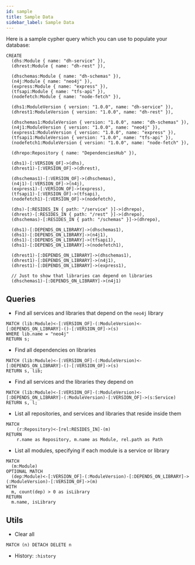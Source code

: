 ```yaml
---
id: sample
title: Sample Data
sidebar_label: Sample Data
---
```


Here is a sample cypher query which you can use to populate your database:

```cypher
CREATE
  (dhs:Module { name: "dh-service" }),
  (dhrest:Module { name: "dh-rest" }),

  (dhschemas:Module { name: "dh-schemas" }),
  (n4j:Module { name: "neo4j" }),
  (express:Module { name: "express" }),
  (tfsapi:Module { name: "tfs-api" }),
  (nodefetch:Module { name: "node-fetch" }),

  (dhs1:ModuleVersion { version: "1.0.0", name: "dh-service" }),
  (dhrest1:ModuleVersion { version: "1.0.0", name: "dh-rest" }),
  
  (dhschemas1:ModuleVersion { version: "1.0.0", name: "dh-schemas" }),
  (n4j1:ModuleVersion { version: "1.0.0", name: "neo4j" }),
  (express1:ModuleVersion { version: "1.0.0", name: "express" }),
  (tfsapi1:ModuleVersion { version: "1.0.0", name: "tfs-api" }),
  (nodefetch1:ModuleVersion { version: "1.0.0", name: "node-fetch" }),
  
  (dhrepo:Repository { name: "DependenciesHub" }),

  (dhs1)-[:VERSION_OF]->(dhs),
  (dhrest1)-[:VERSION_OF]->(dhrest),

  (dhschemas1)-[:VERSION_OF]->(dhschemas),
  (n4j1)-[:VERSION_OF]->(n4j),
  (express1)-[:VERSION_OF]->(express),
  (tfsapi1)-[:VERSION_OF]->(tfsapi),
  (nodefetch1)-[:VERSION_OF]->(nodefetch),

  (dhs)-[:RESIDES_IN { path: "/service" }]->(dhrepo),
  (dhrest)-[:RESIDES_IN { path: "/rest" }]->(dhrepo),
  (dhschemas)-[:RESIDES_IN { path: "/schemas" }]->(dhrepo),

  (dhs1)-[:DEPENDS_ON_LIBRARY]->(dhschemas1),
  (dhs1)-[:DEPENDS_ON_LIBRARY]->(n4j1),
  (dhs1)-[:DEPENDS_ON_LIBRARY]->(tfsapi1),
  (dhs1)-[:DEPENDS_ON_LIBRARY]->(nodefetch1),

  (dhrest1)-[:DEPENDS_ON_LIBRARY]->(dhschemas1),
  (dhrest1)-[:DEPENDS_ON_LIBRARY]->(n4j1),
  (dhrest1)-[:DEPENDS_ON_LIBRARY]->(express1),

  // Just to show that libraries can depend on libraries
  (dhschemas1)-[:DEPENDS_ON_LIBRARY]->(n4j1)
```

## Queries

* Find all services and libraries that depend on the `neo4j` library

```cypher
MATCH (lib:Module)<-[:VERSION_OF]-(:ModuleVersion)<-[:DEPENDS_ON_LIBRARY]-()-[:VERSION_OF]->(s)
WHERE lib.name = "neo4j"
RETURN s;
```

* Find all dependencies on libraries

```cypher
MATCH (lib:Module)<-[:VERSION_OF]-(:ModuleVersion)<-[:DEPENDS_ON_LIBRARY]-()-[:VERSION_OF]->(s)
RETURN s, lib;
```

* Find all services and the libraries they depend on

```cypher
MATCH (lib:Module)<-[:VERSION_OF]-(:ModuleVersion)<-[:DEPENDS_ON_LIBRARY]-(:ModuleVersion)-[:VERSION_OF]->(s:Service)
RETURN s, l;
```

* List all repositories, and services and libraries that reside inside them

```cypher
MATCH 
	(r:Repository)<-[rel:RESIDES_IN]-(m) 
RETURN 
	r.name as Repository, m.name as Module, rel.path as Path
```

* List all modules, specifying if each module is a service or library

```cypher
MATCH
  (m:Module)
OPTIONAL MATCH
  (dep:Module)<-[:VERSION_OF]-(:ModuleVersion)-[:DEPENDS_ON_LIBRARY]->(:ModuleVersion)-[:VERSION_OF]->(m)
WITH 
  m, count(dep) > 0 as isLibrary
RETURN 
  m.name, isLibrary
```

## Utils

* Clear all

```cypher
MATCH (n) DETACH DELETE n
```

* History: `:history`